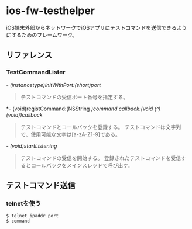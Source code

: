 # ios-fw-testhelper

iOS端末外部からネットワークでiOSアプリにテストコマンドを送信できるようにするためのフレームワーク。

## リファレンス
### TestCommandLister
*- (instancetype)initWithPort:(short)port*

> テストコマンドの受信ポート番号を指定する。


*- (void)registCommand:(NSString *)command callback:(void (^)(void))callback*

> テストコマンドとコールバックを登録する。
テストコマンドは文字列で、使用可能な文字は[a-zA-Z1-9]である。


*- (void)startListening*

>テストコマンドの受信を開始する。
登録されたテストコマンドを受信するとコールバックをメインスレッドで呼び出す。

## テストコマンド送信
### telnetを使う

	$ telnet ipaddr port
	$ command
